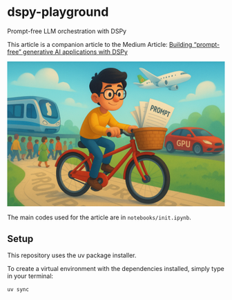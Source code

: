 # dspy-playground
Prompt-free LLM orchestration with DSPy

This article is a companion article to the Medium Article: [Building “prompt-free” generative AI applications with DSPy](https://medium.com/@tituslhy/building-prompt-free-generative-ai-applications-with-dspy-cdda61dcc861)

<p align="center">
    <img src="./images/dspy_image.png">
</p>

The main codes used for the article are in `notebooks/init.ipynb`. 

## Setup
This repository uses the uv package installer.

To create a virtual environment with the dependencies installed, simply type in your terminal:
```
uv sync
```